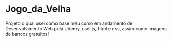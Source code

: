 # Jogo_da_Velha
Projeto o qual usei como base meu curso em andamento de Desenvolvimento Web pela Udemy, usei js, html e css, assim como imagens de bancos gratuitos!
